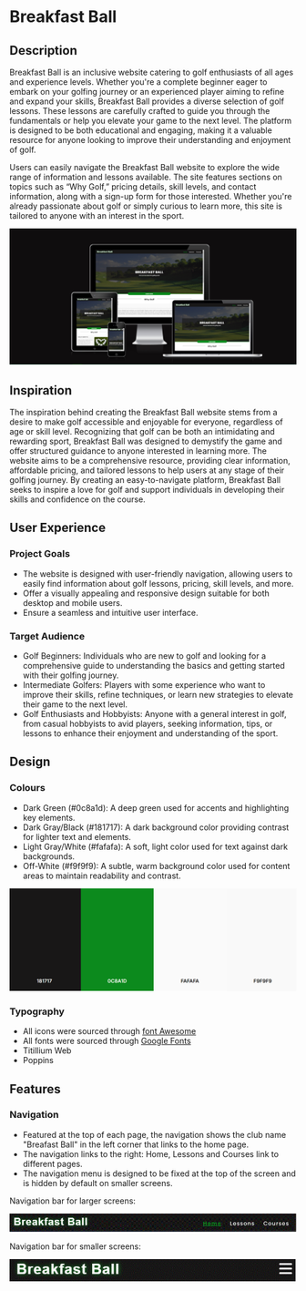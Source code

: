 # Breakfast Ball #

## Description ##

Breakfast Ball is an inclusive website catering to golf enthusiasts of all ages and experience levels. Whether you're a complete beginner eager to embark on your golfing journey or an experienced player aiming to refine and expand your skills, Breakfast Ball provides a diverse selection of golf lessons. These lessons are carefully crafted to guide you through the fundamentals or help you elevate your game to the next level. The platform is designed to be both educational and engaging, making it a valuable resource for anyone looking to improve their understanding and enjoyment of golf.

Users can easily navigate the Breakfast Ball website to explore the wide range of information and lessons available. The site features sections on topics such as “Why Golf,” pricing details, skill levels, and contact information, along with a sign-up form for those interested. Whether you're already passionate about golf or simply curious to learn more, this site is tailored to anyone with an interest in the sport.

![Breakfast Ball responsivity](./assets/images/am-i-responsive.webp)

## Inspiration 

The inspiration behind creating the Breakfast Ball website stems from a desire to make golf accessible and enjoyable for everyone, regardless of age or skill level. Recognizing that golf can be both an intimidating and rewarding sport, Breakfast Ball was designed to demystify the game and offer structured guidance to anyone interested in learning more. The website aims to be a comprehensive resource, providing clear information, affordable pricing, and tailored lessons to help users at any stage of their golfing journey. By creating an easy-to-navigate platform, Breakfast Ball seeks to inspire a love for golf and support individuals in developing their skills and confidence on the course.

## User Experience
### **Project Goals**
- The website is designed with user-friendly navigation, allowing users to easily find information about golf lessons, pricing, skill levels, and more.
- Offer a visually appealing and responsive design suitable for both desktop and mobile users.
- Ensure a seamless and intuitive user interface.
### **Target Audience**
- Golf Beginners: Individuals who are new to golf and looking for a comprehensive guide to understanding the basics and getting started with their golfing journey.
- Intermediate Golfers: Players with some experience who want to improve their skills, refine techniques, or learn new strategies to elevate their game to the next level.
- Golf Enthusiasts and Hobbyists: Anyone with a general interest in golf, from casual hobbyists to avid players, seeking information, tips, or lessons to enhance their enjoyment and understanding of the sport.

## Design
### **Colours**

 - Dark Green (#0c8a1d): A deep green used for accents and highlighting key elements.
- Dark Gray/Black (#181717): A dark background color providing contrast for lighter text and elements.
- Light Gray/White (#fafafa): A soft, light color used for text against dark backgrounds.
 - Off-White (#f9f9f9): A subtle, warm background color used for content areas to maintain readability and contrast.
   
![Colours Schemes](./assets/images/coolors.webp)

### **Typography**
- All icons were sourced through [font Awesome](https://fontawesome.com/)
- All fonts were sourced through [Google Fonts](https://fonts.google.com/)
- Titillium Web
- Poppins
  
## Features

### **Navigation**

- Featured at the top of each page, the navigation shows the club name "Breafast Ball" in the left corner that links to the home page.
- The navigation links to the right: Home, Lessons and Courses link to different pages.
- The navigation menu is designed to be fixed at the top of the screen and is hidden by default on smaller screens.

Navigation bar for larger screens:

![Navigation bar for Breakfast Ball](./assets/images/navbar.webp)

Navigation bar for smaller screens:

![Navigation bar for Breakfast Ball](./assets/images/navbar-small.webp)
